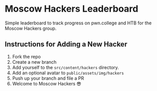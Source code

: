 # Moscow Hackers Leaderboard

Simple leaderboard to track progress on pwn.college and HTB for the Moscow Hackers group.

## Instructions for Adding a New Hacker

1. Fork the repo
2. Create a new branch
3. Add yourself to the `src/content/hackers` directory.
4. Add an optional avatar to `public/assets/img/hackers`
5. Push up your branch and file a PR
6. Welcome to Moscow Hackers 😎

